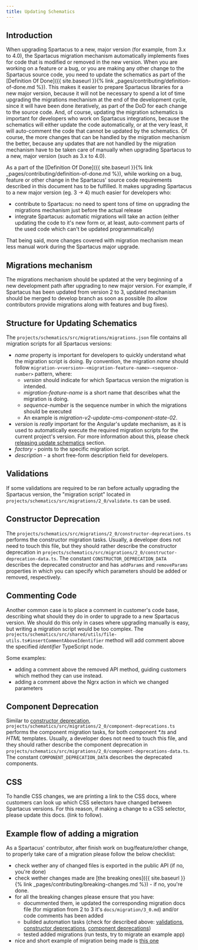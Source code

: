 ```yaml
---
title: Updating Schematics
---
```

## Introduction

When upgrading Spartacus to a new, major version (for example, from 3.x to 4.0), the Spartacus migration mechanism automatically implements fixes for code that is modified or removed in the new version. When you are working on a feature or a bug, or you are making any other change to the Spartacus source code, you need to update the schematics as part of the [Definition Of Done]({{ site.baseurl }}{% link _pages/contributing/definition-of-done.md %}). This makes it easier to prepare Spartacus libraries for a new major version, because it will not be necessary to spend a lot of time upgrading the migrations mechanism at the end of the development cycle, since it will have been done iteratively, as part of the DoD for each change to the source code. And, of course, updating the migration schematics is important for developers who work on Spartacus integrations, because the schematics will either update the code automatically, or at the very least, it will auto-comment the code that cannot be updated by the schematics. Of course, the more changes that can be handled by the migration mechanism the better, because any updates that are not handled by the migration mechanism have to be taken care of manually when upgrading Spartacus to a new, major version (such as 3.x to 4.0).


As a part of the [Definition Of Done]({{ site.baseurl }}{% link _pages/contributing/definition-of-done.md %}), while working on a bug, feature or other change in the Spartacus' source code requirements described in this document has to be fulfilled. It makes upgrading Spartacus to a new major version (eg. 3 -> 4) much easier for developers who:

- contribute to Spartacus: no need to spent tons of time on upgrading the migrations mechanism just before the actual release
- integrate Spartacus: automatic migrations will take an action (either updating the code to it's new form or, at least, auto-comment parts of the used code which can't be updated programmatically)

That being said, more changes covered with migration mechanism mean less manual work during the Spartacus major upgrade.

## Migrations mechanism

The migrations mechanism should be updated at the very beginning of a new development path after upgrading to new major version. For example, if Spartacus has been updated from version 2 to 3, updated mechanism should be merged to develop branch as soon as possible (to allow contributors provide migrations along with features and bug fixes).

## Structure for Updating Schematics

The `projects/schematics/src/migrations/migrations.json` file contains all migration scripts for all Spartacus versions:

- _name_ property is important for developers to quickly understand what the migration script is doing. By convention, the migration _name_ should follow `migration-v<version>-<migration-feature-name>-<sequence-number>` pattern, where:
  - _version_ should indicate for which Spartacus version the migration is intended.
  - _migration-feature-name_ is a short name that describes what the migration is doing.
  - _sequence-number_ is the sequence number in which the migrations should be executed
  - An example is _migration-v2-update-cms-component-state-02_.
- _version_ is _really_ important for the Angular's update mechanism, as it is used to automatically execute the required migration scripts for the current project's version. For more information about this, please check [releasing update schematics](#releasing-update-schematics) section.
- _factory_ - points to the specific migration script.
- _description_ - a short free-form description field for developers.

## Validations

If some validations are required to be ran before actually upgrading the Spartacus version, the "migration script" located in `projects/schematics/src/migrations/2_0/validate.ts` can be used.

## Constructor Deprecation

The `projects/schematics/src/migrations/2_0/constructor-deprecations.ts` performs the constructor migration tasks. Usually, a developer does not need to touch this file, but they should rather describe the constructor deprecation in `projects/schematics/src/migrations/2_0/constructor-deprecation-data.ts`. The constant `CONSTRUCTOR_DEPRECATION_DATA` describes the deprecated constructor and has `addParams` and `removeParams` properties in which you can specify which parameters should be added or removed, respectively.

## Commenting Code

Another common case is to place a comment in customer's code base, describing what should they do in order to upgrade to a new Spartacus version. We should do this only in cases where upgrading manually is easy, but writing a migration script would be too complex.
The `projects/schematics/src/shared/utils/file-utils.ts#insertCommentAboveIdentifier` method will add comment above the specified _identifier_ TypeScript node.

Some examples:

- adding a comment above the removed API method, guiding customers which method they can use instead.
- adding a comment above the Ngrx action in which we changed parameters

## Component Deprecation

Similar to [constructor deprecation](#Constructor-deprecation), `projects/schematics/src/migrations/2_0/component-deprecations.ts` performs the component migration tasks, for both component _*.ts_ and _HTML_ templates. Usually, a developer does not need to touch this file, and they should rather describe the component deprecation in `projects/schematics/src/migrations/2_0/component-deprecations-data.ts`. The constant `COMPONENT_DEPRECATION_DATA` describes the deprecated components.

## CSS

To handle CSS changes, we are printing a link to the CSS docs, where customers can look up which CSS selectors have changed between Spartacus versions. For this reason, if making a change to a CSS selector, please update this docs. (link to follow).

## Example flow of adding a migration

As a Spartacus' contributor, after finish work on bug/feature/other change, to properly take care of a migration please follow the below checklist:

- check wether any of changed files is exported in the public API (if no, you're done)
- check wether changes made are [the breaking ones]({{ site.baseurl }}{% link _pages/contributing/breaking-changes.md %}) - if no, you're done.
- for all the breaking changes please ensure that you have:
  - docummented them, ie updated the corresponding migration docs file (for migration from 2 to 3 it's `docs/migration/3_0.md`) and/or code comments has been added
  - builded automation tasks (check for described above: [validations](#validations), [constructor deprecations](#constructor-deprecation), [component deprecations](#component-deprecation))
  - tested added migrations (run tests, try to migrate an example app)
- nice and short example of migration being made is [this one](https://github.com/SAP/spartacus/pull/9946/files)
